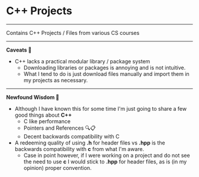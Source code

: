 # C++ Projects

***

Contains C++ Projects / Files from various CS courses

***

**Caveats 😬**
- C++ lacks a practical modular library / package system
  - Downloading libraries or packages is annoying and is not intuitive.
  - What I tend to do is just download files manually and import them in my projects as necessary.

***

**Newfound Wisdom 💭**
- Although I have known this for some time I'm just going to share a few good things about **C++**
  - C like performance
  - Pointers and References 🔍📋
  - Decent backwards compatibility with C
- A redeeming quality of using **.h** for header files vs **.hpp** is the backwards compatibility with **c** from what I'm aware.
  - Case in point however, if I were working on a project and do not see the need to use **c** I would stick to **.hpp** for header files, as is (in my opinion) proper convention.
